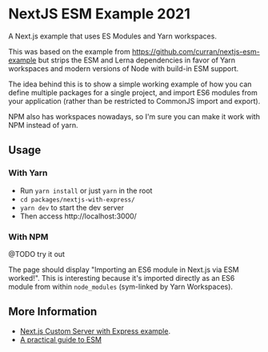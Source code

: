 # NextJS ESM Example 2021

A Next.js example that uses ES Modules and Yarn workspaces.

This was based on the example from https://github.com/curran/nextjs-esm-example
but strips the ESM and Lerna dependencies in favor of Yarn workspaces and modern
versions of Node with build-in ESM support.

The idea behind this is to show a simple working example of how you can define
multiple packages for a single project, and import ES6 modules from your
application (rather than be restricted to CommonJS import and export).

NPM also has workspaces nowadays, so I'm sure you can make it work with NPM
instead of yarn.

## Usage

### With Yarn

- Run `yarn install` or just `yarn` in the root
- `cd packages/nextjs-with-express/`
- `yarn dev` to start the dev server
- Then access http://localhost:3000/

### With NPM

@TODO try it out

The page should display "Importing an ES6 module in Next.js via ESM worked!".
This is interesting because it's imported directly as an ES6 module from within
`node_modules` (sym-linked by Yarn Workspaces).

## More Information

- [Next.js Custom Server with Express
  example](https://github.com/zeit/next.js/blob/canary/examples/custom-server-express).
- [A practical guide to
  ESM](https://gist.github.com/sindresorhus/a39789f98801d908bbc7ff3ecc99d99c)
